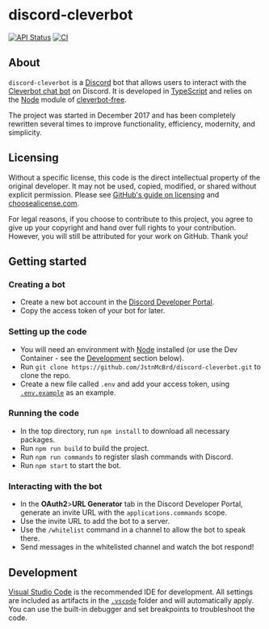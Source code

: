 # discord-cleverbot

[![API Status](https://img.shields.io/github/actions/workflow/status/IntriguingTiles/cleverbot-free/api.yml?logo=github&label=API%20Status)](https://github.com/IntriguingTiles/cleverbot-free/actions/workflows/api.yml)
[![CI](https://img.shields.io/github/actions/workflow/status/JstnMcBrd/discord-cleverbot/ci.yml?logo=github&label=CI)](https://github.com/JstnMcBrd/discord-cleverbot/actions/workflows/ci.yml)

## About

`discord-cleverbot` is a [Discord](https://discord.com/) bot that allows users to interact with the [Cleverbot chat bot](https://www.cleverbot.com/) on Discord. It is developed in [TypeScript](https://www.typescriptlang.org/) and relies on the [Node](https://nodejs.org/) module of [cleverbot-free](https://www.npmjs.com/package/cleverbot-free).

The project was started in December 2017 and has been completely rewritten several times to improve functionality, efficiency, modernity, and simplicity.

## Licensing

Without a specific license, this code is the direct intellectual property of the original developer. It may not be used, copied, modified, or shared without explicit permission.
Please see [GitHub's guide on licensing](https://docs.github.com/en/repositories/managing-your-repositorys-settings-and-features/customizing-your-repository/licensing-a-repository) and [choosealicense.com](https://choosealicense.com/no-permission/).

For legal reasons, if you choose to contribute to this project, you agree to give up your copyright and hand over full rights to your contribution. However, you will still be attributed for your work on GitHub. Thank you!

## Getting started

### Creating a bot

- Create a new bot account in the [Discord Developer Portal](https://discord.com/developers/applications/).
- Copy the access token of your bot for later.

### Setting up the code

- You will need an environment with [Node](https://nodejs.org/en/download) installed (or use the Dev Container - see the [Development](#development) section below).
- Run `git clone https://github.com/JstnMcBrd/discord-cleverbot.git` to clone the repo.
- Create a new file called `.env` and add your access token, using [`.env.example`](./.env.example) as an example.

### Running the code

- In the top directory, run `npm install` to download all necessary packages.
- Run `npm run build` to build the project.
- Run `npm run commands` to register slash commands with Discord.
- Run `npm start` to start the bot.

### Interacting with the bot

- In the **OAuth2**>**URL Generator** tab in the Discord Developer Portal, generate an invite URL with the `applications.commands` scope.
- Use the invite URL to add the bot to a server.
- Use the `/whitelist` command in a channel to allow the bot to speak there.
- Send messages in the whitelisted channel and watch the bot respond!

## Development

[Visual Studio Code](https://code.visualstudio.com/) is the recommended IDE for development. All settings are included as artifacts in the [`.vscode`](./.vscode) folder and will automatically apply. You can use the built-in debugger and set breakpoints to troubleshoot the code.
